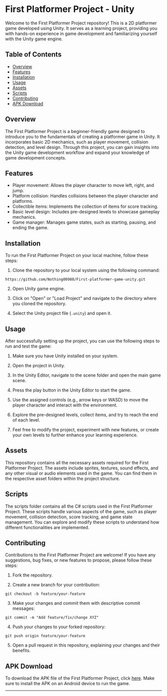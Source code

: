 # First Platformer Project - Unity

Welcome to the First Platformer Project repository! This is a 2D platformer game developed using Unity. It serves as a learning project, providing you with hands-on experience in game development and familiarizing yourself with the Unity game engine.

## Table of Contents
- [Overview](#overview)
- [Features](#features)
- [Installation](#installation)
- [Usage](#usage)
- [Assets](#assets)
- [Scripts](#scripts)
- [Contributing](#contributing)
- [APK Download](#apk-download)

## Overview
The First Platformer Project is a beginner-friendly game designed to introduce you to the fundamentals of creating a platformer game in Unity. It incorporates basic 2D mechanics, such as player movement, collision detection, and level design. Through this project, you can gain insights into the Unity game development workflow and expand your knowledge of game development concepts.

## Features
- Player movement: Allows the player character to move left, right, and jump.
- Platform collision: Handles collisions between the player character and platforms.
- Collectible items: Implements the collection of items for score tracking.
- Basic level design: Includes pre-designed levels to showcase gameplay mechanics.
- Game manager: Manages game states, such as starting, pausing, and ending the game.

## Installation
To run the First Platformer Project on your local machine, follow these steps:

1. Clone the repository to your local system using the following command:
```
https://github.com/Nothing00980/First-platformer-game-unity.git
```

2. Open Unity game engine.

3. Click on "Open" or "Load Project" and navigate to the directory where you cloned the repository.

4. Select the Unity project file (`.unity`) and open it.

## Usage
After successfully setting up the project, you can use the following steps to run and test the game:

1. Make sure you have Unity installed on your system.

2. Open the project in Unity.

3. In the Unity Editor, navigate to the scene folder and open the main game scene.

4. Press the play button in the Unity Editor to start the game.

5. Use the assigned controls (e.g., arrow keys or WASD) to move the player character and interact with the environment.

6. Explore the pre-designed levels, collect items, and try to reach the end of each level.

7. Feel free to modify the project, experiment with new features, or create your own levels to further enhance your learning experience.

## Assets
This repository contains all the necessary assets required for the First Platformer Project. The assets include sprites, textures, sound effects, and any other visual or audio elements used in the game. You can find them in the respective asset folders within the project structure.

## Scripts
The scripts folder contains all the C# scripts used in the First Platformer Project. These scripts handle various aspects of the game, such as player movement, collision detection, score tracking, and game state management. You can explore and modify these scripts to understand how different functionalities are implemented.

## Contributing
Contributions to the First Platformer Project are welcome! If you have any suggestions, bug fixes, or new features to propose, please follow these steps:

1. Fork the repository.

2. Create a new branch for your contribution:
```
git checkout -b feature/your-feature

```
3. Make your changes and commit them with descriptive commit messages:

```
git commit -m "Add feature/fix/change XYZ"
```

4. Push your changes to your forked repository:
```
git push origin feature/your-feature
```

5. Open a pull request in this repository, explaining your changes and their benefits.



## APK Download
To download the APK file of the First Platformer Project, click [here](link-to-apk-file). Make sure to install the APK on an Android device to run the game.

---



